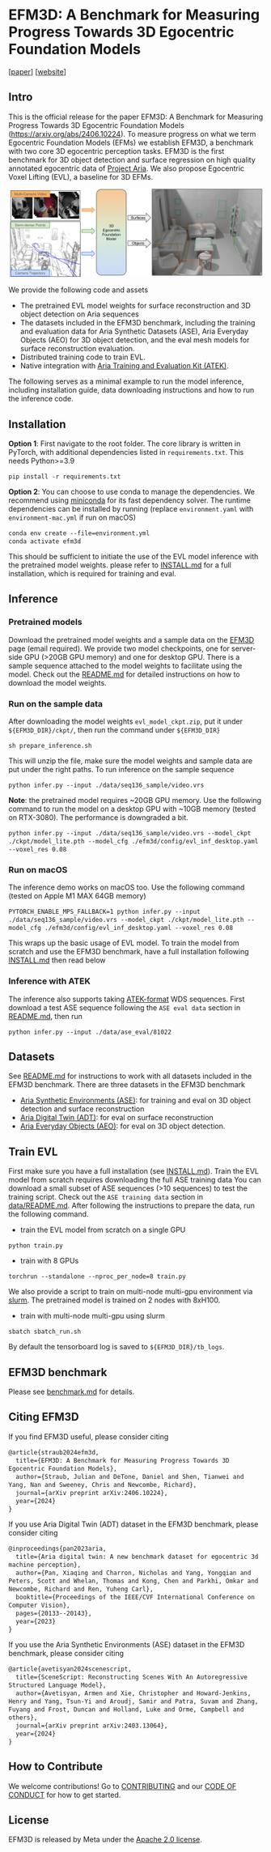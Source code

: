 # EFM3D: A Benchmark for Measuring Progress Towards 3D Egocentric Foundation Models

[[paper](https://arxiv.org/abs/2406.10224)]
[[website](https://www.projectaria.com/research/efm3D/)]

## Intro

This is the official release for the paper EFM3D: A Benchmark for Measuring
Progress Towards 3D Egocentric Foundation Models
(https://arxiv.org/abs/2406.10224). To measure progress on what we term
Egocentric Foundation Models (EFMs) we establish EFM3D, a benchmark with two
core 3D egocentric perception tasks. EFM3D is the first benchmark for 3D object
detection and surface regression on high quality annotated egocentric data of
[Project Aria](https://www.projectaria.com/). We also propose Egocentric Voxel
Lifting (EVL), a baseline for 3D EFMs.

<img src="assets/efm3d.png">

We provide the following code and assets

- The pretrained EVL model weights for surface reconstruction and 3D object
  detection on Aria sequences
- The datasets included in the EFM3D benchmark, including the training and
  evaluation data for Aria Synthetic Datasets (ASE), Aria Everyday Objects (AEO)
  for 3D object detection, and the eval mesh models for surface reconstruction
  evaluation.
- Distributed training code to train EVL.
- Native integration with
  [Aria Training and Evaluation Kit (ATEK)](https://github.com/facebookresearch/atek).

The following serves as a minimal example to run the model inference, including
installation guide, data downloading instructions and how to run the inference
code.

## Installation

**Option 1**: First navigate to the root folder. The core library is written in
PyTorch, with additional dependencies listed in `requirements.txt`. This needs
Python>=3.9

```
pip install -r requirements.txt
```

**Option 2**: You can choose to use conda to manage the dependencies.
We recommend using [miniconda](https://docs.anaconda.com/miniconda/#quick-command-line-install) for its fast dependency solver.
The runtime dependencies can be installed by running (replace `environment.yaml` with `environment-mac.yml` if run on macOS)

```
conda env create --file=environment.yml
conda activate efm3d
```

This should be sufficient to initiate the use of the EVL model inference with
the pretrained model weights. please refer to [INSTALL.md](INSTALL.md) for a
full installation, which is required for training and eval.

## Inference

### Pretrained models

Download the pretrained model weights and a sample data on the
[EFM3D](https://www.projectaria.com/research/efm3D/#download-dataset) page
(email required). We provide two model checkpoints, one for server-side GPU
(>20GB GPU memory) and one for desktop GPU. There is a sample sequence attached
to the model weights to facilitate using the model. Check out the
[README.md](ckpt/README.md) for detailed instructions on how to download the
model weights.

### Run on the sample data

After downloading the model weights `evl_model_ckpt.zip`, put it under
`${EFM3D_DIR}/ckpt/`, then run the command under `${EFM3D_DIR}`

```
sh prepare_inference.sh
```

This will unzip the file, make sure the model weights and sample data are put
under the right paths. To run inference on the sample sequence

```
python infer.py --input ./data/seq136_sample/video.vrs
```

**Note**: the pretrained model requires ~20GB GPU memory. Use the following
command to run the model on a desktop GPU with ~10GB memory (tested on
RTX-3080). The performance is downgraded a bit.

```
python infer.py --input ./data/seq136_sample/video.vrs --model_ckpt ./ckpt/model_lite.pth --model_cfg ./efm3d/config/evl_inf_desktop.yaml --voxel_res 0.08
```

### Run on macOS

The inference demo works on macOS too. Use the following command (tested on
Apple M1 MAX 64GB memory)

```
PYTORCH_ENABLE_MPS_FALLBACK=1 python infer.py --input ./data/seq136_sample/video.vrs --model_ckpt ./ckpt/model_lite.pth --model_cfg ./efm3d/config/evl_inf_desktop.yaml --voxel_res 0.08
```

This wraps up the basic usage of EVL model. To train the model from scratch and
use the EFM3D benchmark, have a full installation following
[INSTALL.md](INSTALL.md) then read below

### Inference with ATEK

The inference also supports taking
[ATEK-format](https://github.com/facebookresearch/atek) WDS sequences. First
download a test ASE sequence following the `ASE eval data` section in
[README.md](data/README.md), then run

```
python infer.py --input ./data/ase_eval/81022
```

## Datasets

See [README.md](data/README.md) for instructions to work with all datasets
included in the EFM3D benchmark. There are three datasets in the EFM3D benchmark

- [Aria Synthetic Environments (ASE)](https://www.projectaria.com/datasets/ase/):
  for training and eval on 3D object detection and surface reconstruction
- [Aria Digital Twin (ADT)](https://www.projectaria.com/datasets/adt/): for eval
  on surface reconstruction
- [Aria Everyday Objects (AEO)](https://www.projectaria.com/datasets/aeo/): for
  eval on 3D object detection.

## Train EVL

First make sure you have a full installation (see [INSTALL.md](INSTALL.md)).
Train the EVL model from scratch requires downloading the full ASE training data
You can download a small subset of ASE sequences (>10 sequences) to test the
training script. Check out the `ASE training data` section in
[data/README.md](data/README.md). After following the instructions to prepare
the data, run the following command.

- train the EVL model from scratch on a single GPU

```
python train.py
```

- train with 8 GPUs

```
torchrun --standalone --nproc_per_node=8 train.py
```

We also provide a script to train on multi-node multi-gpu environment via
[slurm](https://slurm.schedmd.com/documentation.html). The pretrained model is
trained on 2 nodes with 8xH100.

- train with multi-node multi-gpu using slurm

```
sbatch sbatch_run.sh
```

By default the tensorboard log is saved to `${EFM3D_DIR}/tb_logs`.

## EFM3D benchmark

Please see [benchmark.md](benchmark.md) for details.

## Citing EFM3D

If you find EFM3D useful, please consider citing

```
@article{straub2024efm3d,
  title={EFM3D: A Benchmark for Measuring Progress Towards 3D Egocentric Foundation Models},
  author={Straub, Julian and DeTone, Daniel and Shen, Tianwei and Yang, Nan and Sweeney, Chris and Newcombe, Richard},
  journal={arXiv preprint arXiv:2406.10224},
  year={2024}
}
```

If you use Aria Digital Twin (ADT) dataset in the EFM3D benchmark, please
consider citing

```
@inproceedings{pan2023aria,
  title={Aria digital twin: A new benchmark dataset for egocentric 3d machine perception},
  author={Pan, Xiaqing and Charron, Nicholas and Yang, Yongqian and Peters, Scott and Whelan, Thomas and Kong, Chen and Parkhi, Omkar and Newcombe, Richard and Ren, Yuheng Carl},
  booktitle={Proceedings of the IEEE/CVF International Conference on Computer Vision},
  pages={20133--20143},
  year={2023}
}
```

If you use the Aria Synthetic Environments (ASE) dataset in the EFM3D benchmark,
please consider citing

```
@article{avetisyan2024scenescript,
  title={SceneScript: Reconstructing Scenes With An Autoregressive Structured Language Model},
  author={Avetisyan, Armen and Xie, Christopher and Howard-Jenkins, Henry and Yang, Tsun-Yi and Aroudj, Samir and Patra, Suvam and Zhang, Fuyang and Frost, Duncan and Holland, Luke and Orme, Campbell and others},
  journal={arXiv preprint arXiv:2403.13064},
  year={2024}
}
```

## How to Contribute

We welcome contributions! Go to [CONTRIBUTING](./.github/CONTRIBUTING.md) and
our [CODE OF CONDUCT](./.github/CODE_OF_CONDUCT.md) for how to get started.

## License

EFM3D is released by Meta under the [Apache 2.0 license](LICENSE).
